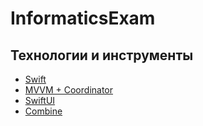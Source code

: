 # InformaticsExam

## Технологии и инструменты

- [Swift]()
- [MVVM + Coordinator]()
- [SwiftUI]()
- [﻿Combine]()
